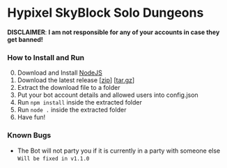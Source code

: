 # Hypixel SkyBlock Solo Dungeons

__**DISCLAIMER**__: __I am not responsible for any of your accounts in case they get banned!__

### How to Install and Run

0. Download and Install [NodeJS](https://nodejs.org/)
1. Download the latest release [[zip](https://github.com/McMelonTV/hypixel-skyblock-solo-dungeons-bot/archive/refs/tags/1.0.0.zip)] [[tar.gz](https://github.com/McMelonTV/hypixel-skyblock-solo-dungeons-bot/archive/refs/tags/1.0.0.tar.gz)]
2. Extract the download file to a folder
3. Put your bot account details and allowed users into config.json
4. Run ```npm install``` inside the extracted folder
5. Run ```node .``` inside the extracted folder
6. Have fun!

### Known Bugs

- The Bot will not party you if it is currently in a party with someone else `Will be fixed in v1.1.0`

